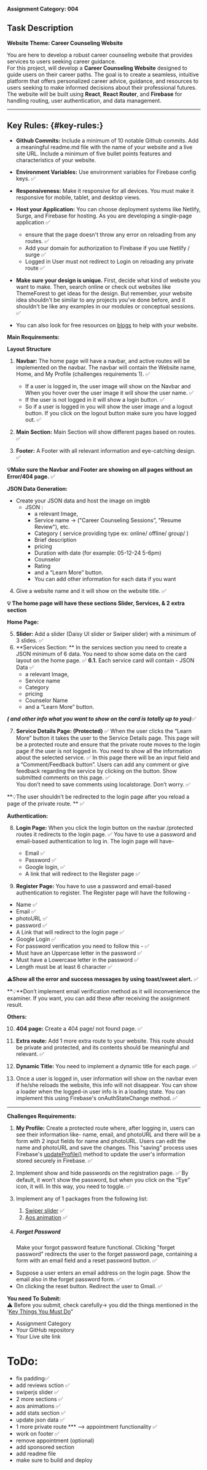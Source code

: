 **Assignment Category: 004**

## **Task Description**

**Website Theme: Career Counseling Website**

You are here to develop a robust career counseling website that provides services to users seeking career guidance.  
For this project, will develop a **Career Counseling Website** designed to guide users on their career paths. The goal is to create a seamless, intuitive platform that offers personalized career advice, guidance, and resources to users seeking to make informed decisions about their professional futures. The website will be built using **React**, **React Router**, and **Firebase** for handling routing, user authentication, and data management.

---

## **Key Rules:** {#key-rules:}

- **Github Commits:** Include a minimum of 10 notable Github commits. Add a meaningful readme.md file with the name of your website and a live site URL. Include a minimum of five bullet points features and characteristics of your website.
- **Environment Variables:** Use environment variables for Firebase config keys. ✅
- **Responsiveness:** Make it responsive for all devices. You must make it responsive for mobile, tablet, and desktop views.
- **Host your Application:** You can choose deployment systems like Netlify, Surge, and Firebase for hosting. As you are developing a single-page application ✅
  - ensure that the page doesn't throw any error on reloading from any routes. ✅
  - Add your domain for authorization to Firebase if you use Netlify / surge ✅
  - Logged in User must not redirect to Login on reloading any private route ✅
- **Make sure your design is unique.** First, decide what kind of website you want to make. Then, search online or check out websites like ThemeForest to get ideas for the design. But remember, your website idea shouldn't be similar to any projects you've done before, and it shouldn't be like any examples in our modules or conceptual sessions. ✅

- You can also look for free resources on [blogs](https://bootcamp.uxdesign.cc/free-images-and-resources-collection-for-website-c77f2fc46ce5) to help with your website.

**Main Requirements:**

**Layout Structure**

1. **Navbar:** The home page will have a navbar, and active routes will be implemented on the navbar. The navbar will contain the Website name, Home, and My Profile (challenges requirements 1). ✅

   - If a user is logged in, the user image will show on the Navbar and When you hover over the user image it will show the user name. ✅
   - If the user is not logged in it will show a login button. ✅
   - So if a user is logged in you will show the user image and a logout button. If you click on the logout button make sure you have logged out. ✅

2. **Main Section:** Main Section will show different pages based on routes. ✅

3. **Footer:** A Footer with all relevant information and eye-catching design. ✅

**💡Make sure the Navbar and Footer are showing on all pages without an Error/404 page.** ✅

**JSON Data Generation:**

- Create your JSON data and host the image on imgbb
  - JSON :
    - a relevant Image,
    - Service name \-\> ("Career Counseling Sessions”, "Resume Review"), etc.
    - Category ( service providing type ex: online/ offline/ group/ )
    - Brief description
    - pricing
    - Duration with date (for example: 05-12-24 5-6pm)
    - Counselor
    - Rating
    - and a “Learn More” button.
    - You can add other information for each data if you want

4. Give a website name and it will show on the website title. ✅

**💡 The home page will have these sections Slider, Services, & 2 extra section**

**Home Page:**

5. **Slider:** Add a slider (Daisy UI slider or Swiper slider) with a minimum of 3 slides. ✅
6. **Services Section: ** In the services section you need to create a JSON minimum of 6 data. You need to show some data on the card layout on the home page. ✅
   **6.1.** Each service card will contain \- JSON Data ✅
   - a relevant Image,
   - Service name
   - Category
   - pricing
   - Counselor Name
   - and a “Learn More” button.

**_( and other info what you want to show on the card is totally up to you)_**✅

7. **Service Details Page: (Protected)** ✅
   When the user clicks the “Learn More” button it takes the user to the Service Details page. This page will be a protected route and ensure that the private route moves to the login page if the user is not logged in. You need to show all the information about the selected service. ✅
   In this page there will be an input field and a “Comment/Feedback button”. Users can add any comment or give feedback regarding the service by clicking on the button. Show submitted comments on this page. ✅  
   You don’t need to save comments using localstorage. Don’t worry. ✅

**💡The user shouldn't be redirected to the login page after you reload a page of the private route. ** ✅

**Authentication:**

8. **Login Page:** When you click the login button on the navbar /protected routes it redirects to the login page. ✅
   You have to use a password and email-based authentication to log in. The login page will have-

   - Email ✅
   - Password ✅
   - Google login, ✅
   - A link that will redirect to the Register page ✅

9. **Register Page:** You have to use a password and email-based authentication to register. The Register page will have the following \-

- Name ✅
- Email ✅
- photoURL ✅
- password ✅
- A Link that will redirect to the login page ✅
- Google Login ✅
- For password verification you need to follow this \- ✅
- Must have an Uppercase letter in the password ✅
- Must have a Lowercase letter in the password ✅
- Length must be at least 6 character ✅

**⚠️Show all the error and success messages by using toast/sweet alert.** ✅

**💡**Don’t implement email verification method as it will inconvenience the examiner. If you want, you can add these after receiving the assignment result.

**Others:**

10. **404 page:** Create a 404 page/ not found page. ✅
11. **Extra route:** Add 1 more extra route to your website. This route should be private and protected, and its contents should be meaningful and relevant. ✅

12. **Dynamic Title:** You need to implement a dynamic title for each page. ✅

13. Once a user is logged in, user information will show on the navbar even if he/she reloads the website, this info will not disappear. You can show a loader when the logged-in user info is in a loading state. You can implement this using Firebase's onAuthStateChange method. ✅

---

**Challenges Requirements:**

1. **My Profile:** Create a protected route where, after logging in,
   users can see their information like- name, email, and photoURL and there will be a form with
   2 input fields for name and photoURL. Users can edit the name and photoURL and save the changes.
   This "saving" process uses Firebase's [updateProfile()](https://firebase.google.com/docs/auth/web/manage-users?hl=en&authuser=0)
   method to update the user's information stored securely in Firebase. ✅

2. Implement show and hide passwords on the registration page. ✅
   By default, it won’t show the password, but when you click on the “Eye” icon,
   it will. In this way, you need to toggle. ✅

3. Implement any of 1 packages from the following list:

   1. [Swiper slider](https://swiperjs.com/) ✅
   2. [Aos animation](https://www.npmjs.com/package/aos) ✅

4. ##### **Forget Password**

   Make your forgot password feature functional. Clicking "forget password" redirects the user to the forget password page, containing a form with an email field and a reset password button. ✅

- Suppose a user enters an email address on the login page. Show the email also in the forget password form. ✅
- On clicking the reset button. Redirect the user to Gmail. ✅

**You need To Submit:**  
⚠️ Before you submit, check carefully-\> you did the things mentioned in the '[Key Things You Must Do](#key-rules:)”

- Assignment Category
- Your GitHub repository
- Your Live site link

# ToDo:

- fix padding✅
- add reviews sction ✅
- swiperjs slider ✅
- 2 more sections ✅
- aos animations ✅
- add stats section ✅
- update json data ✅
- 1 more private route \*\*\* --> appointment functionality ✅
- work on footer ✅
- remove appointment (optional)
- add sponsored section 
- add readme file
- make sure to build and deploy

